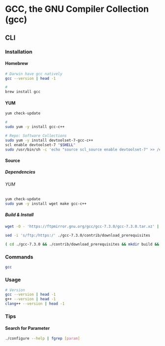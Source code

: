 # GCC, the GNU Compiler Collection (gcc)

## CLI

### Installation

#### Homebrew

```sh
# Darwin have gcc natively
gcc --version | head -1

#
brew install gcc
```

#### YUM

```sh
yum check-update

#
sudo yum -y install gcc-c++

# Repo: Software Collections
sudo yum -y install devtoolset-7-gcc-c++
scl enable devtoolset-7 "$SHELL"
sudo /usr/bin/sh -c 'echo "source scl_source enable devtoolset-7" >> /etc/profile.d/scl.sh'
```

#### Source

##### Dependencies

###### YUM

```sh
yum check-update
sudo yum -y install wget make gcc-c++
```

##### Build & Install

```sh
wget -O - 'https://ftpmirror.gnu.org/gcc/gcc-7.3.0/gcc-7.3.0.tar.xz' | tar -xJ

sed -i 's/ftp:/https:/' ./gcc-7.3.0/contrib/download_prerequisites

( cd ./gcc-7.3.0 && ./contrib/download_prerequisites && mkdir build && cd build && ../configure --enable-checking=release --enable-languages=c,c++ --disable-multilib && make -j 8 && sudo make install ) && rm -fR ./gcc-7.3.0
```

### Commands

```sh
gcc
```

### Usage

```sh
# Version
gcc --version | head -1
g++ --version | head -1
clang++ --version | head -1
```

### Tips

#### Search for Parameter

```sh
./configure --help | fgrep [param]
```
